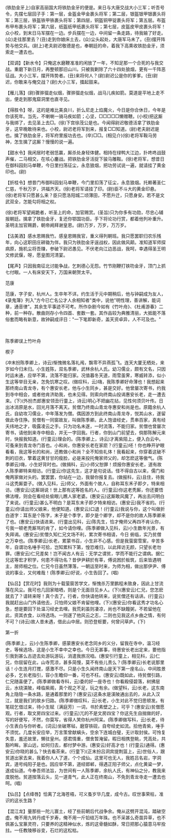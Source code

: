 <!-- { "loadSidebar": true } -->
(铁肋金牙上)自家高丽国大将铁肋金牙的便是。来日与大唐交战大小三军；听吾号令，先摆七层回子手：第一层，金盔金甲金裹头将军；第二层，银盔银甲银裹头将军；第三层，铁盔铁甲铁裹头将军；第四层，铜盔铜甲锭裹头将军；第五层。布盔布甲布裹头将军；第六层，纸盔纸甲纸裹头将军；第七层，皮盔皮甲皮裹头将军！众小校，到末日马军摆在一边。步兵摆在一边，中间留一条走路，待我输了好走。(众)走往那里去？(丑)走到你娘床土去，(众)尘头起处，大唐军马未了。(丑)摆开阵势与他交兵。(尉上)老夫尉迟敬德是也，奉朝廷的命，着我下高熏收铁肋金牙，须索走一遭去也。

【双调】【新水令】只俺这水磨鞭准准的闲放了一年，不知足那一个合死的与我交战。重磨下新日月，再整顿那旧山川。只被我剿除了六十四处狼烟，更有一千阵恶征战。大小三军，摆开阵势者。(丑)来将何人？(尉)尉迟公是你的爹爹。(丑)尉迟，你敢来与俺交战？(尉)大小三军，擂起鼓来。

【雁儿落】(尉)骤骅骝走似烟，骤骅骝走似烟，战马儿疾如箭。莫道是平地上走不出，便走到那鬼窟洞里也直寻见。

【得胜令】呀，这的是难比美良川，折么尼走上焰魔火，今日是你合休日，今年是你该死年。当先，不喇喇一骑马疾如箭；心坚，□□□□□懒赠鞭。(小校)把这厮与我绑了，去见圣上去□。(徐)下宫徐茂公是也。今闻得尉迟敬德活拿了铁肋金牙，这早晚敢待来也。小校，尉迟老将军到来，报复□□知道。(尉)老夫尉迟是也。擒了铁肋金牙，将军府里报功去也。(卒)□□。(相见介)(徐)老将军鞍马劳神，怎生擒了这厮？慢慢的说一遍。

【甜水令】我闲居时老弱恁赢，厮杀处身轻体健。相持在绿鸭大江边，扑咚咚战鼓声催，二马相交，在垓心鏖战。把铁肋金牙活捉下骏马雕鞍。(徐)老将军，想昔日在御科园刻马单鞭，今日里扫荡征尘，永息狼烟，把功劳试说一遍，就请挂了黄金印也。(尉)

【折桂令】想昔门布御科园刬马单鞭，今门里扣荡了征尘，永息狼烟。托赖著圣仁仁慈，千秋万岁，洪福齐天。(徐)老将军请挂了印。(尉)臣不斗大的黄金印悬。(徐)老将军只愿甚么来？臣只愿洛阳城二顷薄田，不愿升迁，只愿身安。若不是文武双全，怎能勾将相之权。

(徐)老将军望阙跪者，听圣上的命，加官赐赏。(圣旨)只为你多有功勋，尽忠心辅报朝廷。擒拿了铁肋金牙，复还你鄂国功臣。手下将论功行赏，都着他列补重升。圣明主加官赐爵，朝帝阙拜谢皇恩。(尉)万岁，万岁，万万岁。

【沽美酒】感水恩赐我竹。感皇恩赐我官，重义得列朝班。我只愿罢职归农乐残年，向心这职田庄耕锄为伴。我只为铁肋金牙逞战权，因此做风颠。准知道军师探病原，施机尘将吾赚，参破下尉迟愚见。不伏老向江边恶战，我呵，幸遇得圣王明文修武偃，呀，愿皇图河清宴。

【尾声】只因我南征北讨能争战，乞刺德心无怨。竹节刚鞭打铁叻金牙，顶门上抓七付眼。一人有床安天下，万国来朝贺太平。

范康

范康，字子安，杭州人。生卒年不详。约生活于元中期稍后，他与钟嗣成为友人，《录鬼簿》列入"方今已亡名公才人余相知者"类中，说他"明性理，善讲解，能词章，通音律"。其余生平事迹不可考。所作杂剧今如有《竹叶舟》、《杜甫游春》二种，前一种存。散曲则存小令四首、套数一套。其作品较为典雅清丽，大抵能不落俗套而略有新意，故钟嗣成评日："一下笔即新奇，盖天资卓异，人不可及也。"


　
　




陈季卿误上竹叶舟

楔子

(冲末扮陈季卿上，诗云)惭愧微名落礼闱，飘零不异燕孤飞。连天大厦无栖处，来岁如今归未归。小生姓陈，双名季卿，武林余杭人氏。幼习儒业，颇有文名，只因时运未通，应举不第，流落不能归家。况值暮冬天道，雨雪虽霁，寒威转添，似小生这等举目无亲，怎免饥寒之叹。(做叹科，云)嗨，我陈季卿好命薄也！我想起来那终南山青龙寺，有个惠安长老，他与小生同乡，甚是交好。他曾屡次寄书，约我到寺中相会，或者他肯济助我，也未见得。则索向终南山投谒惠安长老，走一遭去来。(下)(外扮杰郎惠安领丑行童上，诗云)明心不把幽花拈，见性何须贝叶传。日出冰消原是水，回光月落不离天。贫僧乃终南山青龙寺惠安和尚是也。原籍余杭人氏，自幼攻习儒业，中年落发为僧。偶因游方到此终南山青龙寺，悦其山水，遂留做此寺住挣。贫僧有一同窗故友，叫做陈季卿。此人饱谙经史，贯串百家，真有经夭纬地之才，吸露凌云之手。只为功名未遂，一时流落，不能归家。贫僧也曾屡次寄书，请他到来寺中相会，并无一字回我。行者，你到山门前望去，倘那陈解元来时，快报我知道。(行童云)理会的。(陈季卿上，诗云)才离紫陌上，便入白云中。可蚤来到青龙寺门首也。小和尚，你惠安长老在家麽？(行童云)呸！你也睁开驴眼看看，我这等长的和尚，还教做小和尚？全不知些礼体！我看起来，你穿着这破不刺的旧衣，擎着这黄甘甘的瘦脸，必是来投托俺家师父的，却怎麽这等傲气。(陈季卿云)嗨，小生好背时也。(做揖科，云)小师父恕罪！烦报你惠安长老，道有故人陈季卿特来相访。(行童云)你这先生，这才是句说话。怪不得自古以来，儒门和俺两家做对头的。罢罢罢，你站在一边，我替你报复去。(做报科，云)且住，待我斗这秃厮耍子。(做入见科，云)师父，外面有个故人，自称耳东禾子即夕，特来相访。(惠安云)这厮胡说！世上那有这等姓名的人。(行童云)你这老秃厮，你还要悟佛法哩，则会在看经处偷眼儿瞧人家老婆。(惠安云)这厮敢风魔了，再出去问明白了来说。(行童云)甚么不明白？是耳东末子即夕特来相访。(惠安云)我不省的。(行童云)你请出师父娘来，他便知道。(惠安云)口退！(行童云)我说与你，这个叫做折白道字：耳东是个陈字，末子是个季字，即夕是个卿字，却不是你的故人陈季卿来了也。(惠安云)快请进来。(行童出见科，云)陈先生，恰才俺师父再四不肯认你，亏我一顿老秃厮骂的肯了，如今请你哩。(陈季卿做入见科，云)小生数年光景，有失拜谒。(惠安云)贫僧久知仁兄文场不利，累次寄书相请，今日
俯临，实乃贫僧之万幸也。(陈季卿云)长老，累蒙书召，小生非不心感。但是我萤窗雪案，辛苦多年，自谓功名唾手可拾，岂知累科下第，惶恐难归，以此拜访无颜，只望长老勿罪。(惠安云)仁兄差矣！岂不闻古人有云：无学之谓贫，学而不能行之谓病。据仁兄这等宏才积学，何患不得功名？昔伊尹耕於有莘，傅说困於板筑，后来皆遇明主，居师相之位。仁兄今日虽然薄落，一朝运至时来，为师为相，做出那伊尹、傅说的事业，又何难哉！(陈季卿云)好说，小生告回了。(唱)

【仙吕】【赏花时】我则为十载萤窗苦学文，惭愧杀万里鹏程未致身，因此上甘流落在风尘。我可也几回家暗哂，则是个无面目见乡人。(下)(惠安云)仁兄，您怎麽就去了？请转来呀！真个去了。行者，你快请他转来，说贫僧还有话讲。(行童云)我就赶出山门外请他去，只怕师父娘不肯留他哩。(下)(惠安云)你看这秀才功名心急，想是要回下处温习经史去哩。我荒刹虽则凄凉，尚也不缺饘粥，不若留他在此，资其衣食，以待选场。一则遂了他风云之志，二则也见我这点乡曲之情，有何不可？(诗云)故人昔未遇，借此山中居。则恐登枢要，何曾问草庐。(下)


第一折

(陈季卿上，云)小生陈季卿，感蒙惠安长老念同乡的义分，留我在寺中，温习经史，等候选场，这是小生不幸中之幸也。今日无甚事，待惠安长老出定来，要他指引我到甚么古迹去处游玩游玩，消遣我旅况咱。(惠安引行童上，相见科，云)仁兄，你屈留在此，山寺荒凉，甚多简慢，莫不有些儿责么？(陈季卿云)长老说那里话！小生连月打搅，感激不尽。只是小生久闻终南山是天下第一座名山，中间胜景必多，乞长老指引，容小生瞻仰一番，可也不枉。(惠安云)既如此，待贫僧引路，仁兄随喜便了。(陈季卿做看寺科，云)委的好一座寺也！你看殿侵碧落，树拂层云，水绕渼陂，峰临紫阁，真个观之不足，玩之有余。(做望科，云)长老，这东南角上隐隐一条水路，是通着那里的？(惠安云)这条水是渼陂通出去的，从此入汉江，就是我们的故乡归路。(陈季卿做叹科，云)长老，小生对此不觉归思顿发。有笔砚乞借过来，待小生赋〔满庭芳〕一词，书於素壁之上，可乎？(惠安云)贫僧愿观。行者，取文房四宝过来。(行童云)兀的不是文房四宝？你这先生自揣做的好，写的好便写，不然，你莫写，省得人笑你杭州阿呆。(陈季卿做写科，云)长老，待小生表白与你听者。(词云)坐破寒毡，磨穿铁砚，自夸经史如流。拾他青紫，唾手不须忧。几度长安应举，万言策曾献螭头，空余下连城白璧，无计取封侯。可怜复失意，羞还故里，懒驻皇州。感君情重，僧舍暂淹留。暇日相携登眺，凭高处，共豁吟眸。家山远，如何归去，都付梦中游。(惠安云)好高才也！(行童云)通得。(惠安云)你晓的甚么？快去看茶来。(行童下)(正末扮吕洞宾提荆篮上，云)世俗人，跟贫道出家去来，我着你人人了道，个个成仙。这里可也无人，我姓吕名岩，字洞宾，道号纯阳子是也。因应举不第，道经邯郸，得遇正阳子师父，点化黄粱一梦，遂成仙道。今奉吾师法旨，为世间有一人陈季卿，余杭人氏，有神仙之分，教我来度脱他。贫道按落云头，见一道青气，此人正在终南山，不免到青龙寺走一遭去也呵。(唱)

【仙吕】【点绛唇】恰离了北海苍梧，可义蚤岁华几度，成今古。叹世事荣枯，准识的这长生路？

【混江龙】量那些一陀儿寰土，经了些前朝后代战争余。俺从这劈开混沌，踏破空虚。俺不用九转丹成千岁寿，俺不用一斤铅结万年珠。也不采甚么奇苗异草，也不佩甚么宝篆灵符，只要养的这精神似水，炼的这骨髓如酥，常日把那心猿意马牢拴拄。一任教陵移谷变，石烂的这松枯。


